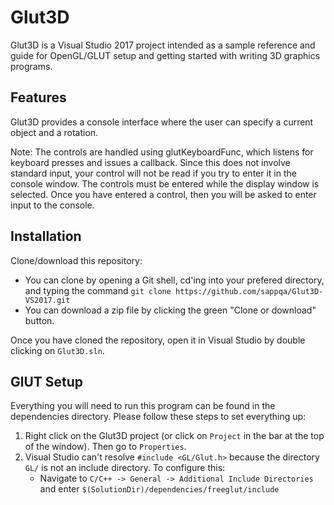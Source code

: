 Glut3D
======

Glut3D is a Visual Studio 2017 project intended as a sample reference and guide for OpenGL/GLUT setup and getting started with writing 3D graphics programs.

Features
--------

Glut3D provides a console interface where the user can specify a current object and a rotation.

Note: The controls are handled using glutKeyboardFunc, which listens for keyboard presses and issues a callback. Since this does not involve standard input, your control will not be read if you try to enter it in the console window. The controls must be entered while the display window is selected. Once you have entered a control, then you will be asked to enter input to the console.

Installation
------------

Clone/download this repository:

- You can clone by opening a Git shell, cd'ing into your prefered directory, and typing the command `git clone https://github.com/sappqa/Glut3D-VS2017.git`
- You can download a zip file by clicking the green "Clone or download" button.

Once you have cloned the repository, open it in Visual Studio by double clicking on `Glut3D.sln`.

GlUT Setup
----------

Everything you will need to run this program can be found in the dependencies directory. Please follow these steps to set everything up:
1. Right click on the Glut3D project (or click on `Project` in the bar at the top of the window). Then go to `Properties`.
2. Visual Studio can't resolve `#include <GL/Glut.h>` because the directory `GL/` is not an include directory. To configure this:
    - Navigate to `C/C++ -> General -> Additional Include Directories` and enter `$(SolutionDir)/dependencies/freeglut/include`
